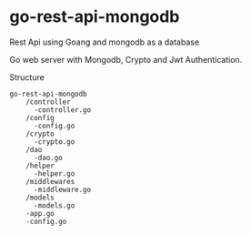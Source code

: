 # go-rest-api-mongodb
Rest Api using Goang and mongodb as a database

Go web server with Mongodb, Crypto and Jwt Authentication.

Structure
~~~
go-rest-api-mongodb
    /controller
      -controller.go
  	/config
      -config.go
    /crypto
      -crypto.go
    /dao
      -dao.go
    /helper
      -helper.go
    /middlewares
      -middleware.go
    /models
      -models.go
    -app.go
    -config.go
~~~